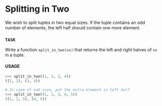 # Splitting in Two

We wish to split tuples in two equal sizes.
If the tuple contains an odd number of elements, the left half should contain one more element.

### `TASK`

Write a function `split_in_two(xs)` that returns the left and right halves of `xs` in a tuple.

#### USAGE

```python
>>> split_in_two((1, 2, 3, 4))
((1, 2), (3, 4))

# In case of odd size, put the extra element in left half
>>> split_in_two((1, 2, 3, 4, 5))
((1, 2, 3), (4, 5))
```
